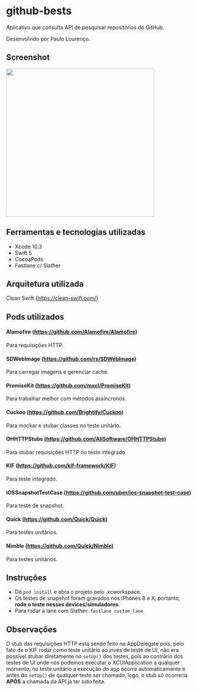 # github-bests

Aplicativo que consulta API de pesquisar repositórios do GitHub.

Desenvolvido por Paulo Lourenço.

## Screenshot

<img src="https://i.imgur.com/gOqe3PD.png" height="400">

## Ferramentas e tecnologias utilizadas

- Xcode 10.3
- Swift 5
- CocoaPods
- Fastlane c/ Slather

## Arquitetura utilizada

Clean Swift (https://clean-swift.com/)

## Pods utilizados

#### Alamofire (https://github.com/Alamofire/Alamofire)
Para requisições HTTP.

#### SDWebImage (https://github.com/rs/SDWebImage)
Para carregar imagens e gerenciar cache.

#### PromiseKit (https://github.com/mxcl/PromiseKit)
Para trabalhar melhor com métodos assíncronos.

#### Cuckoo (https://github.com/Brightify/Cuckoo)
Para mockar e stubar classes no teste unitário.

#### OHHTTPStubs (https://github.com/AliSoftware/OHHTTPStubs)
Para stubar requisições HTTP no teste integrado.

#### KIF (https://github.com/kif-framework/KIF)
Para teste integrado.

#### iOSSnapshotTestCase (https://github.com/uber/ios-snapshot-test-case)
Para teste de snapshot.

#### Quick (https://github.com/Quick/Quick)
Para testes unitários.

#### Nimble (https://github.com/Quick/Nimble)
Para testes unitários.


## Instruções

- Dê `pod install` e abra o projeto pelo .xcworkspace.
- Os testes de snapshot foram gravados nos iPhones 8 e X, portanto, **rode o teste nesses devices/simuladores**.
- Para rodar a lane com Slather: `fastlane custom_lane`

## Observações

O stub das requisições HTTP está sendo feito na AppDelegate pois, pelo fato de o KIF rodar como teste unitário ao invés de teste de UI, não era possível stubar diretamente no `setUp()` dos testes, pois ao contrário dos testes de UI onde nós podemos executar o XCUIApplication a qualquer momento, no teste unitário a execução do app ocorre automaticamente e antes do `setUp()` de qualquer teste ser chamado, logo, o stub só ocorreria **APÓS** a chamada da API já ter sido feita.
